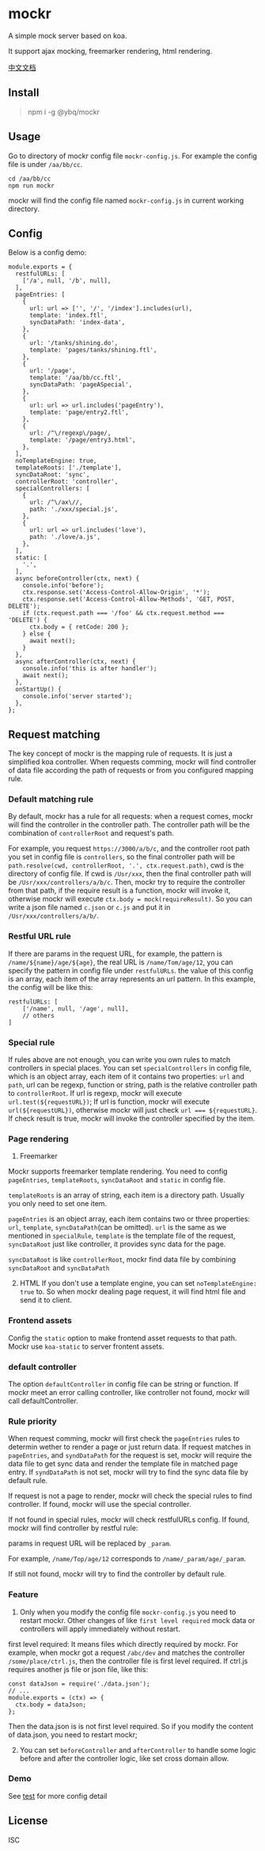 # mockr
A simple mock server based on koa.

It support ajax mocking, freemarker rendering, html rendering.

[中文文档](https://github.com/yubaoquan/mockr/blob/master/README.cn.md)

## Install

> npm i -g @ybq/mockr

## Usage
Go to directory of mockr config file `mockr-config.js`.
For example the config file is under `/aa/bb/cc`.

```
cd /aa/bb/cc
npm run mockr
```

mockr will find the config file named `mockr-config.js` in current working directory.

## Config

Below is a config demo:
```
module.exports = {
  restfulURLs: [
    ['/a', null, '/b', null],
  ],
  pageEntries: [
    {
      url: url => ['', '/', '/index'].includes(url),
      template: 'index.ftl',
      syncDataPath: 'index-data',
    },
    {
      url: '/tanks/shining.do',
      template: 'pages/tanks/shining.ftl',
    },
    {
      url: '/page',
      template: '/aa/bb/cc.ftl',
      syncDataPath: 'pageASpecial',
    },
    {
      url: url => url.includes('pageEntry'),
      template: 'page/entry2.ftl',
    },
    {
      url: /^\/regexp\/page/,
      template: '/page/entry3.html',
    },
  ],
  noTemplateEngine: true,
  templateRoots: ['./template'],
  syncDataRoot: 'sync',
  controllerRoot: 'controller',
  specialControllers: [
    {
      url: /^\/ax\//,
      path: './xxx/special.js',
    },
    {
      url: url => url.includes('love'),
      path: './love/a.js',
    },
  ],
  static: [
    '.',
  ],
  async beforeController(ctx, next) {
    console.info('before');
    ctx.response.set('Access-Control-Allow-Origin', '*');
    ctx.response.set('Access-Control-Allow-Methods', 'GET, POST, DELETE');
    if (ctx.request.path === '/foo' && ctx.request.method === 'DELETE') {
      ctx.body = { retCode: 200 };
    } else {
      await next();
    }
  },
  async afterController(ctx, next) {
    console.info('this is after handler');
    await next();
  },
  onStartUp() {
    console.info('server started');
  },
};

```

## Request matching
The key concept of mockr is the mapping rule of requests. It is just a simplified koa controller. When requests comming, mockr will find controller of data file according the path of requests or from you configured mapping rule.

### Default matching rule
By default, mockr has a rule for all requests: when a request comes, mockr will find the controller in the controller path. The controller path will be the combination of `controllerRoot` and request's path.

For example, you request `https://3000/a/b/c`, and the controller root path you set in config file is `controllers`, so the final controller path will be `path.resolve(cwd, controllerRoot, '.', ctx.request.path)`,
 cwd is the directory of config file. If cwd is `/Usr/xxx`, then the final controller path will be `/Usr/xxx/controllers/a/b/c`.
 Then, mockr try to require the controller from that path, if the require result is a function, mockr will invoke it, otherwise mockr will execute `ctx.body = mock(requireResult)`. So you can write a json file named `c.json` or `c.js` and put it in `/Usr/xxx/controllers/a/b/`.

### Restful URL rule
If there are params in the request URL, for example, the pattern is `/name/${name}/age/${age}`, the real URL is `/name/Tom/age/12`, you can specify the pattern in config file under `restfulURLs`. the value of this config is an array, each item of the array represents an url pattern. In this example, the config will be like this:
```
restfulURLs: [
    ['/name', null, '/age', null],
    // others
]
```

### Special rule
If rules above are not enough, you can write you own rules to match controllers in special places.
You can set `specialControllers` in config file, which is an object array, each item of it contains two properties: `url` and `path`, url can be regexp, function or string, path is the relative controller path to `controllerRoot`.
If url is regexp, mockr will execute `url.test(${requestURL})`;
If url is function, mockr will execute `url(${requestURL})`, otherwise mockr will just check `url === ${requestURL}`.
If check result is true, mockr will invoke the controller specified by the item.

### Page rendering
1. Freemarker

Mockr supports freemarker template rendering. You need to config `pageEntries`, `templateRoots`, `syncDataRoot` and `static` in config file.

`templateRoots` is an array of string, each item is a directory path. Usually you only need to set one item.

`pageEntries` is an object array, each item contains two or three properties: `url`, `template`, `syncDataPath`(can be omitted). `url` is the same as we mentioned in `specialRule`, `template` is the template file of the request, `syncDataRoot` just like controller, it provides sync data for the page.

`syncDataRoot` is like `controllerRoot`, mockr find data file by combining `syncDataRoot` and `syncDataPath`

2. HTML
If you don't use a template engine, you can set `noTemplateEngine: true` to. So when mockr dealing page request, it will find html file and send it to client.

### Frontend assets
Config the `static` option to make frontend asset requests to that path. Mockr use `koa-static` to server frontent assets.


### default controller
The option `defaultController` in config file can be string or function. If mockr meet an error calling controller, like controller not found, mockr will call defaultController.

### Rule priority
When request comming, mockr will first check the `pageEntries` rules to determin wether to render a page or just return data. If request matches in `pageEntries`, and `syndDataPath` for the request is set, mockr will require the data file to get sync data and render the template file in matched page entry. If `syndDataPath` is not set, mockr will try to find the sync data file by default rule.

If request is not a page to render, mockr will check the special rules to find controller.
If found, mockr will use the special controller.

If not found in special rules, mockr will check restfulURLs config.
If found, mockr will find controller by restful rule:

params in request URL will be replaced by `_param`.

For example, `/name/Top/age/12` corresponds to `/name/_param/age/_param`.

If still not found, mockr will try to find the controller by default rule.

### Feature

1. Only when you modify the config file `mockr-config.js` you need to restart mockr. Other changes of like `first level required` mock data or controllers will apply immediately without restart.

first level required: It means files which directly required by mockr. For example, when mockr got a request `/abc/dev` and matches the controller `/some/place/ctrl.js`, then the controller file is first level required.
If ctrl.js requires another js file or json file, like this:
```
const dataJson = require('./data.json');
// ...
module.exports = (ctx) => {
  ctx.body = dataJson;
};
```
Then the data.json is is not first level required. So if you modify the content of data.json, you need to restart mockr;

2. You can set `beforeController` and `afterController` to handle some logic before and after the controller logic, like set cross domain allow.

### Demo
See [test](https://github.com/yubaoquan/mockr/tree/master/test) for more config detail

## License

ISC

